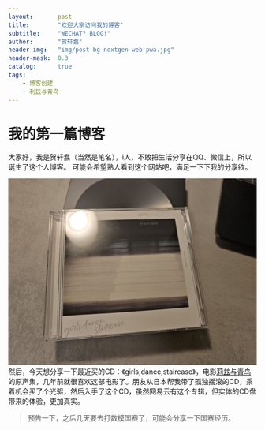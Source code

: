 ```yaml
---
layout:       post
title:        "欢迎大家访问我的博客"
subtitle:     "WECHAT? BLOG!"
author:       "贺轩翥"
header-img:   "img/post-bg-nextgen-web-pwa.jpg"
header-mask:  0.3
catalog:      true
tags:
    - 博客创建
    - 利兹与青鸟
---
```


# 我的第一篇博客

大家好，我是贺轩翥（当然是笔名），i人，不敢把生活分享在QQ、微信上，所以诞生了这个人博客。
可能会希望熟人看到这个网站吧，满足一下下我的分享欲。

![](/_posts/2024-08-29-createfirstblog-/cd1.jpg)
然后，今天想分享一下最近买的CD：《girls,dance,staircase》，电影[莉兹与青鸟][link1]的原声集，几年前就很喜欢这部电影了。朋友从日本帮我带了孤独摇滚的CD，乘着机会买了个光驱，然后入手了这个CD，虽然网易云有这个专辑，但实体的CD盘带来的体验，更加真实。

> 预告一下，之后几天要去打数模国赛了，可能会分享一下国赛经历。

[link1]:https://www.agedm.org/play/20180293/1/1
